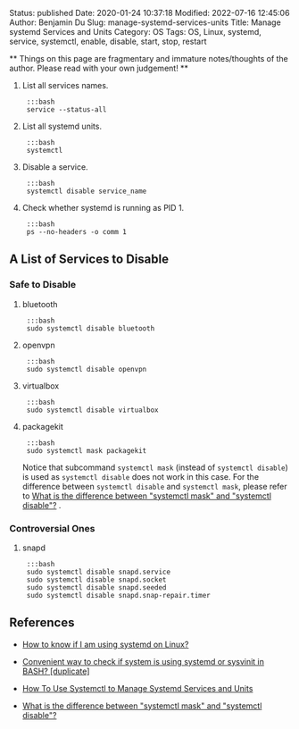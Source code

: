 Status: published
Date: 2020-01-24 10:37:18
Modified: 2022-07-16 12:45:06
Author: Benjamin Du
Slug: manage-systemd-services-units
Title: Manage systemd Services and Units
Category: OS
Tags: OS, Linux, systemd, service, systemctl, enable, disable, start, stop, restart

**
Things on this page are fragmentary and immature notes/thoughts of the author.
Please read with your own judgement!
**


1. List all services names.

        :::bash
        service --status-all

1. List all systemd units.

        :::bash
        systemctl 

3. Disable a service.

        :::bash
        systemctl disable service_name

2. Check whether systemd is running as PID 1.

        :::bash
        ps --no-headers -o comm 1

## A List of Services to Disable

### Safe to Disable

1. bluetooth

        :::bash
        sudo systemctl disable bluetooth

2. openvpn

        :::bash
        sudo systemctl disable openvpn

3. virtualbox

        :::bash
        sudo systemctl disable virtualbox


4. packagekit

        :::bash
        sudo systemctl mask packagekit

    Notice that subcommand `systemctl mask` (instead of `systemctl disable`) is used
    as `systemctl disable` does not work in this case.
    For the difference between `systemctl disable` and `systemctl mask`,
    please refer to
    [What is the difference between "systemctl mask" and "systemctl disable"?](https://askubuntu.com/questions/816285/what-is-the-difference-between-systemctl-mask-and-systemctl-disable)
    .

### Controversial Ones

1. snapd

        :::bash
        sudo systemctl disable snapd.service
        sudo systemctl disable snapd.socket
        sudo systemctl disable snapd.seeded
        sudo systemctl disable snapd.snap-repair.timer

## References

- [How to know if I am using systemd on Linux?](https://superuser.com/questions/1017959/how-to-know-if-i-am-using-systemd-on-linux)

- [Convenient way to check if system is using systemd or sysvinit in BASH? [duplicate]](https://unix.stackexchange.com/questions/121654/convenient-way-to-check-if-system-is-using-systemd-or-sysvinit-in-bash)

- [How To Use Systemctl to Manage Systemd Services and Units](https://www.digitalocean.com/community/tutorials/how-to-use-systemctl-to-manage-systemd-services-and-units)

- [What is the difference between "systemctl mask" and "systemctl disable"?](https://askubuntu.com/questions/816285/what-is-the-difference-between-systemctl-mask-and-systemctl-disable)
